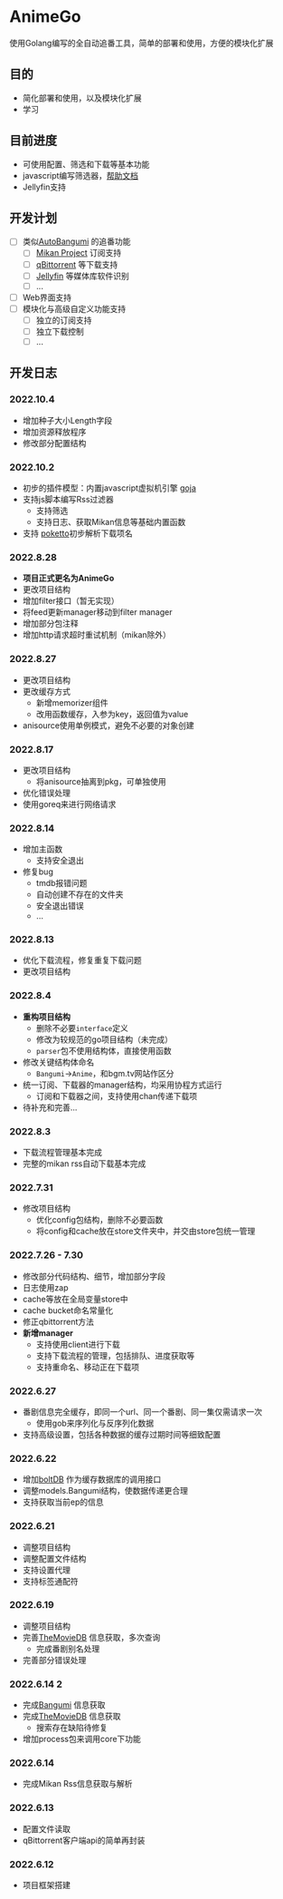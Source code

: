 # AnimeGo

使用Golang编写的全自动追番工具，简单的部署和使用，方便的模块化扩展

## 目的
- 简化部署和使用，以及模块化扩展
- 学习

## 目前进度
- 可使用配置、筛选和下载等基本功能
- javascript编写筛选器，[帮助文档](internal/animego/plugin/javascript/README.md)
- Jellyfin支持

## 开发计划
- [ ] 类似[AutoBangumi](https://github.com/EstrellaXD/Auto_Bangumi) 的追番功能
  - [ ] [Mikan Project](https://mikanani.me) 订阅支持
  - [ ] [qBittorrent](https://qbittorrent.org) 等下载支持
  - [ ] [Jellyfin](https://jellyfin.org/) 等媒体库软件识别
  - [ ] ...
- [ ] Web界面支持
- [ ] 模块化与高级自定义功能支持
  - [ ] 独立的订阅支持
  - [ ] 独立下载控制
  - [ ] ...

## 开发日志

### 2022.10.4
- 增加种子大小Length字段
- 增加资源释放程序
- 修改部分配置结构

### 2022.10.2
- 初步的插件模型：内置javascript虚拟机引擎 [goja](https://github.com/dop251/goja) 
- 支持js脚本编写Rss过滤器
  - 支持筛选
  - 支持日志、获取Mikan信息等基础内置函数
- 支持 [poketto](https://github.com/3verness/poketto)初步解析下载项名

### 2022.8.28
- **项目正式更名为AnimeGo**
- 更改项目结构
- 增加filter接口（暂无实现）
- 将feed更新manager移动到filter manager
- 增加部分包注释
- 增加http请求超时重试机制（mikan除外）

### 2022.8.27
- 更改项目结构
- 更改缓存方式
  - 新增memorizer组件
  - 改用函数缓存，入参为key，返回值为value
- anisource使用单例模式，避免不必要的对象创建

### 2022.8.17
- 更改项目结构
  - 将anisource抽离到pkg，可单独使用
- 优化错误处理
- 使用goreq来进行网络请求

### 2022.8.14
- 增加主函数
  - 支持安全退出
- 修复bug
  - tmdb报错问题
  - 自动创建不存在的文件夹
  - 安全退出错误
  - ...

### 2022.8.13
- 优化下载流程，修复重复下载问题
- 更改项目结构

### 2022.8.4
- **重构项目结构**
  - 删除不必要`interface`定义
  - 修改为较规范的go项目结构（未完成）
  - `parser`包不使用结构体，直接使用函数
- 修改关键结构体命名
  - `Bangumi`->`Anime`，和bgm.tv网站作区分
- 统一订阅、下载器的manager结构，均采用协程方式运行
  - 订阅和下载器之间，支持使用chan传递下载项
- 待补充和完善...

### 2022.8.3
- 下载流程管理基本完成
- 完整的mikan rss自动下载基本完成

### 2022.7.31
- 修改项目结构
  - 优化config包结构，删除不必要函数
  - 将config和cache放在store文件夹中，并交由store包统一管理

### 2022.7.26 - 7.30
- 修改部分代码结构、细节，增加部分字段
- 日志使用zap
- cache等放在全局变量store中
- cache bucket命名常量化
- 修正qbittorrent方法
- **新增manager**
  - 支持使用client进行下载
  - 支持下载流程的管理，包括排队、进度获取等
  - 支持重命名、移动正在下载项

### 2022.6.27
- 番剧信息完全缓存，即同一个url、同一个番剧、同一集仅需请求一次
  - 使用gob来序列化与反序列化数据
- 支持高级设置，包括各种数据的缓存过期时间等细致配置

### 2022.6.22
- 增加[boltDB](https://github.com/boltdb/bolt) 作为缓存数据库的调用接口
- 调整models.Bangumi结构，使数据传递更合理
- 支持获取当前ep的信息

### 2022.6.21
- 调整项目结构
- 调整配置文件结构
- 支持设置代理
- 支持标签通配符

### 2022.6.19
- 调整项目结构
- 完善[TheMovieDB](https://www.themoviedb.org/) 信息获取，多次查询
  - 完成番剧别名处理
- 完善部分错误处理

### 2022.6.14 2
- 完成[Bangumi](https://bgm.tv) 信息获取
- 完成[TheMovieDB](https://www.themoviedb.org/) 信息获取
  - 搜索存在缺陷待修复
- 增加process包来调用core下功能

### 2022.6.14
- 完成Mikan Rss信息获取与解析

### 2022.6.13
- 配置文件读取
- qBittorrent客户端api的简单再封装

### 2022.6.12
- 项目框架搭建